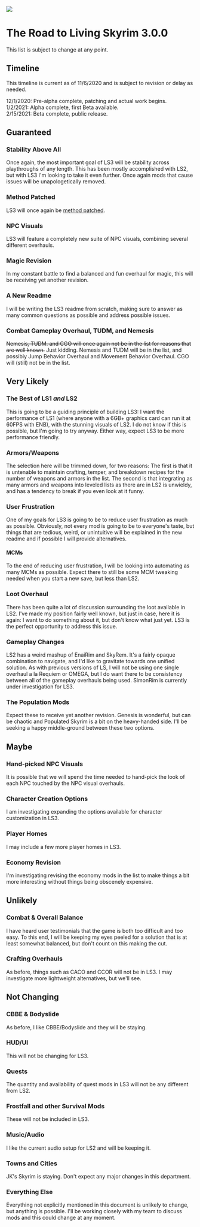 ![](https://i.imgur.com/Vokoo6f.png)

# The Road to Living Skyrim 3.0.0
This list is subject to change at any point.

## Timeline
This timeline is current as of 11/6/2020 and is subject to revision or delay as needed.

12/1/2020: Pre-alpha complete, patching and actual work begins.  
1/2/2021: Alpha complete, first Beta available.  
2/15/2021: Beta complete, public release.  

## Guaranteed
### Stability Above All
Once again, the most important goal of LS3 will be stability across playthroughs of any length. This has been mostly accomplished with LS2, but with LS3 I'm looking to take it even further. Once again mods that cause issues will be unapologetically removed.

### Method Patched
LS3 will once again be [method patched](https://gist.github.com/CovenantTurtle/9992289653e91455a06753ef6275590a).

### NPC Visuals
LS3 will feature a completely new suite of NPC visuals, combining several different overhauls.

### Magic Revision
In my constant battle to find a balanced and fun overhaul for magic, this will be receiving yet another revision.

### A New Readme
I will be writing the LS3 readme from scratch, making sure to answer as many common questions as possible and address possible issues.

### Combat Gameplay Overhaul, TUDM, and Nemesis
~~Nemesis, TUDM. and CGO will once again not be in the list for reasons that are well known.~~ Just kidding. Nemesis and TUDM will be in the list, and possibly Jump Behavior Overhaul and Movement Behavior Overhaul. CGO will (still) not be in the list.

## Very Likely
### The Best of LS1 *and* LS2
This is going to be a guiding principle of building LS3: I want the performance of LS1 (where anyone with a 6GB+ graphics card can run it at 60FPS with ENB), with the stunning visuals of LS2. I do not know if this is possible, but I'm going to try anyway. Either way, expect LS3 to be more performance friendly.

### Armors/Weapons
The selection here will be trimmed down, for two reasons: The first is that it is untenable to maintain crafting, temper, and breakdown recipes for the number of weapons and armors in the list. The second is that integrating as many armors and weapons into leveled lists as there are in LS2 is unwieldy, and has a tendency to break if you even look at it funny.

### User Frustration
One of my goals for LS3 is going to be to reduce user frustration as much as possible. Obviously, not every mod is going to be to everyone's taste, but things that are tedious, weird, or unintuitive will be explained in the new readme and if possible I will provide alternatives.

#### MCMs
To the end of reducing user frustration, I will be looking into automating as many MCMs as possible. Expect there to still be some MCM tweaking needed when you start a new save, but less than LS2.

### Loot Overhaul
There has been quite a lot of discussion surrounding the loot available in LS2. I've made my position fairly well known, but just in case, here it is again: I want to do something about it, but don't know what just yet. LS3 is the perfect opportunity to address this issue.

### Gameplay Changes
LS2 has a weird mashup of EnaiRim and SkyRem. It's a fairly opaque combination to navigate, and I'd like to gravitate towards one unified solution. As with previous versions of LS, I will not be using one single overhaul a la Requiem or OMEGA, but I do want there to be consistency between all of the gameplay overhauls being used. SimonRim is currently under investigation for LS3.

### The Population Mods
Expect these to receive yet another revision. Genesis is wonderful, but can be chaotic and Populated Skyrim is a bit on the heavy-handed side. I'll be seeking a happy middle-ground between these two options.

## Maybe
### Hand-picked NPC Visuals
It is possible that we will spend the time needed to hand-pick the look of each NPC touched by the NPC visual overhauls.

### Character Creation Options
I am investigating expanding the options available for character customization in LS3.

### Player Homes
I may include a few more player homes in LS3.

### Economy Revision
I'm investigating revising the economy mods in the list to make things a bit more interesting without things being obscenely expensive.

## Unlikely
### Combat & Overall Balance
I have heard user testimonials that the game is both too difficult and too easy. To this end, I will be keeping my eyes peeled for a solution that is at least somewhat balanced, but don't count on this making the cut.

### Crafting Overhauls
As before, things such as CACO and CCOR will not be in LS3. I may investigate more lightweight alternatives, but we'll see.

## Not Changing
### CBBE & Bodyslide
As before, I like CBBE/Bodyslide and they will be staying.

### HUD/UI
This will not be changing for LS3.

### Quests
The quantity and availability of quest mods in LS3 will not be any different from LS2. 

### Frostfall and other Survival Mods
These will not be included in LS3.

### Music/Audio
I like the current audio setup for LS2 and will be keeping it.

### Towns and Cities
JK's Skyrim is staying. Don't expect any major changes in this department.

### Everything Else
Everything not explicitly mentioned in this document is unlikely to change, but anything is possible. I'll be working closely with my team to discuss mods and this could change at any moment.



